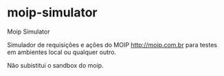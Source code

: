 moip-simulator
==============

Moip Simulator

Simulador de requisições e ações do MOIP <http://moip.com.br> para testes em ambientes local ou qualquer outro. 

Não subistitui o sandbox do moip.